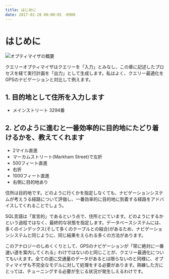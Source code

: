```yaml
---
title: はじめに
date: 2017-02-28 00:00:01 -0900
---
```


# はじめに

![オプティマイザの概要](http://www.unofficialmysqlguide.com/_images/optimizer-overview.png)

クエリーオプティマイザはクエリーを「入力」とみなし、この章に記述したプロセスを経て実行計画を「出力」として生成します。私はよく、クエリー最適化をGPSのナビゲーションと対比して例えます。

## 1. 目的地として住所を入力します

* メインストリート 3294番

## 2. どのように進むと一番効率的に目的地にたどり着けるかを、教えてくれます

* 2マイル直進
* マーカムストリート(Markham Street)で左折
* 500フィート直進
* 右折
* 1000フィート直進
* 右側に目的地あり


住所は目的地です。どのように行くかを指定しなくても、ナビゲーションシステムが考えうる経路について評価し、一番効率的に目的地に到着する経路をアドバイスしてくれることでしょう。

SQL言語は「宣言的」であるという点で、住所とにています。どのようにするかという過程ではなく、最終的な状態を指定します。データベースシステムには、多くのインデックス(そして多くのテーブルとの結合)があるため、ナビゲーションシステムと同じように、同じ結果をえられる多くの方法があります。

このアナロジーのしめくくりとして、GPSのナビゲーションが「常に絶対に一番速い道を案内してくれる」わけではないのと同じことが、クエリー最適化についてもいえます。全ての道に交通量のデータがあるとは限らないのと同様に、オプティマイザも不完全なモデルに対して処理をする必要があります。熟練した方にとっては、チューニングする必要が生じる状況が発生しえるわけです。
